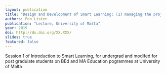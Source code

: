 ```yaml
---
layout: publication
title: "Design and Development of Smart Learning: (1) managing the project"
authors: Pen Lister
publication: "Lecture, University of Malta"
year: 2019
doi: http://dx.doi.org/XX.XXX/
slides: true
featured: false
---
```


Session 1 of Introduction to Smart Learning, for undergrad and modifed for post graduiate students on BEd and MA Education pogrammes at University of Malta